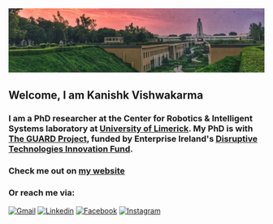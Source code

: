 <img src="bits_panorama.jpeg" width="2500px">

## Welcome, I am Kanishk Vishwakarma


### I am a PhD researcher at the Center for Robotics & Intelligent Systems laboratory at [University of Limerick](https://www.ul.ie/). My PhD is with [The GUARD Project](https://theguardproject.com/), funded by Enterprise Ireland's [Disruptive Technologies Innovation Fund](https://enterprise.gov.ie/en/what-we-do/innovation-research-development/disruptive-technologies-innovation-fund/).

### Check me out on [my website](http://kanishkanarch.github.io/)

### Or reach me via:

[![Gmail](https://img.shields.io/badge/Gmail-D14836?style=for-the-badge&logo=gmail&logoColor=white)](mailto:kanishkanarch@gmail.com)
[![Linkedin](https://img.shields.io/badge/LinkedIn-0077B5?style=for-the-badge&logo=linkedin&logoColor=white)](https://www.linkedin.com/in/kanishkanarch/)
[![Facebook](https://img.shields.io/badge/Facebook-1877F2?style=for-the-badge&logo=facebook&logoColor=white)](https://www.facebook.com/kanishkanarch)
[![Instagram](https://img.shields.io/badge/Instagram-E4405F?style=for-the-badge&logo=instagram&logoColor=white)](https://www.instagram.com/kanishkanarch)
